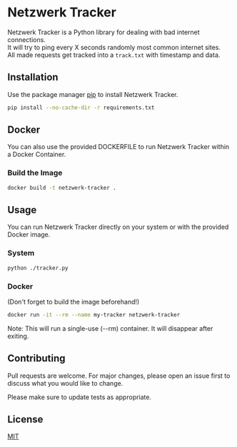 # Netzwerk Tracker

Netzwerk Tracker is a Python library for dealing with bad internet connections.<br/>
It will try to ping every X seconds randomly most common internet sites. <br/>
All made requests get tracked into a `track.txt` with timestamp and data.

## Installation

Use the package manager [pip](https://pip.pypa.io/en/stable/) to install Netzwerk Tracker. <br/>

```bash
pip install --no-cache-dir -r requirements.txt
```

## Docker

You can also use the provided DOCKERFILE to run Netzwerk Tracker within a Docker Container.

### Build the Image

```bash
docker build -t netzwerk-tracker .
```

## Usage

You can run Netzwerk Tracker directly on your system or with the provided Docker image.

### System

```bash
python ./tracker.py
```
### Docker

(Don't forget to build the image beforehand!)

```bash
docker run -it --rm --name my-tracker netzwerk-tracker
```

Note: This will run a single-use (--rm) container. It will disappear after exiting.

## Contributing
Pull requests are welcome. For major changes, please open an issue first to discuss what you would like to change.

Please make sure to update tests as appropriate.

## License
[MIT](https://choosealicense.com/licenses/mit/)